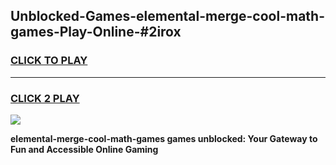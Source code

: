
## Unblocked-Games-elemental-merge-cool-math-games-Play-Online-#2irox
<h3>
<a href="https://premium.freeplayer.one?title=elemental-merge-cool-math-games&ref=27F">CLICK TO PLAY</a></h3>
<hr>

<h3>
<a href="https://premium.freeplayer.one?title=elemental-merge-cool-math-games&ref=27F">CLICK 2 PLAY</a>
  
</h3>

<a href="https://premium.freeplayer.one?title=elemental-merge-cool-math-games&ref=27F"><img src="https://clearcache.store/games.png"></a>


**elemental-merge-cool-math-games games unblocked: Your Gateway to Fun and Accessible Online Gaming**
